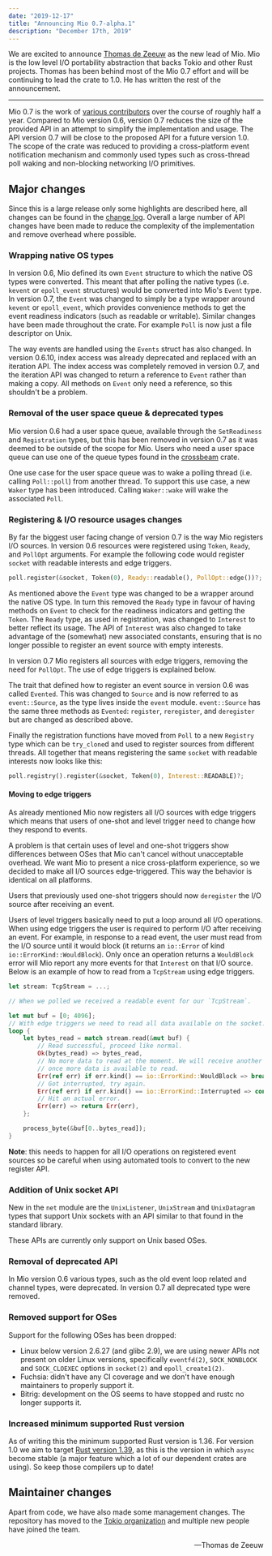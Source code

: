 ```yaml
---
date: "2019-12-17"
title: "Announcing Mio 0.7-alpha.1"
description: "December 17th, 2019"
---
```


We are excited to announce [Thomas de Zeeuw][Thomasdezeeuw] as
the new lead of Mio. Mio is the low level I/O portability abstraction that
backs Tokio and other Rust projects. Thomas has been behind most of
the Mio 0.7 effort and will be continuing to lead the crate to 1.0. He has
written the rest of the announcement.

[Thomasdezeeuw]: https://github.com/Thomasdezeeuw

-----

Mio 0.7 is the work of [various contributors] over the course of roughly half a
year. Compared to Mio version 0.6, version 0.7 reduces the size of the provided
API in an attempt to simplify the implementation and usage. The API version 0.7
will be close to the proposed API for a future version 1.0. The scope of the
crate was reduced to providing a cross-platform event notification mechanism and
commonly used types such as cross-thread poll waking and non-blocking networking
I/O primitives.

[various contributors]: https://github.com/tokio-rs/mio/graphs/contributors?from=2019-03-01&to=2019-12-13


## Major changes

Since this is a large release only some highlights are described here, all
changes can be found in the [change log]. Overall a large number of API changes
have been made to reduce the complexity of the implementation and remove
overhead where possible.

[change log]: https://github.com/tokio-rs/mio/blob/master/CHANGELOG.md#070-alpha1


### Wrapping native OS types

In version 0.6, Mio defined its own `Event` structure to which the native OS
types were converted. This meant that after polling the native types (i.e.
`kevent` or `epoll_event` structures) would be converted into Mio's `Event`
type. In version 0.7, the `Event` was changed to simply be a type wrapper around
`kevent` or `epoll_event`, which provides convenience methods to get the event
readiness indicators (such as readable or writable). Similar changes have been
made throughout the crate. For example `Poll` is now just a file descriptor on
Unix.

The way events are handled using the `Events` struct has also changed. In
version 0.6.10, index access was already deprecated and replaced with an
iteration API. The index access was completely removed in version 0.7, and the
iteration API was changed to return a reference to `Event` rather than making a
copy. All methods on `Event` only need a reference, so this shouldn't be a
problem.


### Removal of the user space queue & deprecated types

Mio version 0.6 had a user space queue, available through the `SetReadiness` and
`Registration` types, but this has been removed in version 0.7 as it was deemed
to be outside of the scope for Mio. Users who need a user space queue can use
one of the queue types found in the [crossbeam] crate.

One use case for the user space queue was to wake a polling thread (i.e. calling
`Poll::poll`) from another thread. To support this use case, a new `Waker` type
has been introduced. Calling `Waker::wake` will wake the associated `Poll`.

[crossbeam]: https://crates.io/crates/crossbeam


### Registering & I/O resource usages changes

By far the biggest user facing change of version 0.7 is the way Mio registers
I/O sources. In version 0.6 resources were registered using `Token`, `Ready`,
and `PollOpt` arguments. For example the following code would register `socket`
with readable interests and edge triggers.

```rust
poll.register(&socket, Token(0), Ready::readable(), PollOpt::edge())?;
```

As mentioned above the `Event` type was changed to be a wrapper around the
native OS type. In turn this removed the `Ready` type in favour of having
methods on `Event` to check for the readiness indicators and getting the
`Token`. The `Ready` type, as used in registration, was changed to `Interest`
to better reflect its usage. The API of `Interest` was also changed to take
advantage of the (somewhat) new associated constants, ensuring that is no longer
possible to register an event source with empty interests.

In version 0.7 Mio registers all sources with edge triggers, removing the need
for `PollOpt`. The use of edge triggers is explained below.

The trait that defined how to register an event source in version 0.6 was called
`Evented`. This was changed to `Source` and is now referred to as
`event::Source`, as the type lives inside the `event` module. `event::Source`
has the same three methods as `Evented`: `register`, `reregister`, and
`deregister` but are changed as described above.

Finally the registration functions have moved from `Poll` to a new `Registry`
type which can be `try_clone`d and used to register sources from different
threads. All together that means registering the same `socket` with readable
interests now looks like this:

```rust
poll.registry().register(&socket, Token(0), Interest::READABLE)?;
```


#### Moving to edge triggers

As already mentioned Mio now registers all I/O sources with edge triggers which
means that users of one-shot and level trigger need to change how they respond
to events.

A problem is that certain uses of level and one-shot triggers show differences
between OSes that Mio can't cancel without unacceptable overhead. We want Mio to
present a nice cross-platform experience, so we decided to make all I/O sources
edge-triggered. This way the behavior is identical on all platforms.

Users that previously used one-shot triggers should now `deregister` the I/O
source after receiving an event.

Users of level triggers basically need to put a loop around all I/O operations.
When using edge triggers the user is required to perform I/O after receiving an
event. For example, in response to a read event, the user must read from the I/O
source until it would block (it returns an `io::Error` of kind
`io::ErrorKind::WouldBlock`). Only once an operation returns a `WouldBlock`
error will Mio report any more events for that `Interest` on that I/O source.
Below is an example of how to read from a `TcpStream` using edge triggers.

```rust
let stream: TcpStream = ...;

// When we polled we received a readable event for our `TcpStream`.

let mut buf = [0; 4096];
// With edge triggers we need to read all data available on the socket.
loop {
    let bytes_read = match stream.read(&mut buf) {
        // Read successful, proceed like normal.
        Ok(bytes_read) => bytes_read,
        // No more data to read at the moment. We will receive another event
        // once more data is available to read.
        Err(ref err) if err.kind() == io::ErrorKind::WouldBlock => break,
        // Got interrupted, try again.
        Err(ref err) if err.kind() == io::ErrorKind::Interrupted => continue,
        // Hit an actual error.
        Err(err) => return Err(err),
    };

    process_byte(&buf[0..bytes_read]);
}
```

**Note**: this needs to happen for all I/O operations on registered event
sources so be careful when using automated tools to convert to the new register
API.


### Addition of Unix socket API

New in the `net` module are the `UnixListener`, `UnixStream` and `UnixDatagram`
types that support Unix sockets with an API similar to that found in the
standard library.

These APIs are currently only support on Unix based OSes.


### Removal of deprecated API

In Mio version 0.6 various types, such as the old event loop related and channel
types, were deprecated. In version 0.7 all deprecated type were removed.


### Removed support for OSes

Support for the following OSes has been dropped:

 * Linux below version 2.6.27 (and glibc 2.9), we are using newer APIs not
   present on older Linux versions, specifically `eventfd(2)`, `SOCK_NONBLOCK`
   and `SOCK_CLOEXEC` options in `socket(2)` and `epoll_create1(2)`.
 * Fuchsia: didn't have any CI coverage and we don't have enough maintainers to
   properly support it.
 * Bitrig: development on the OS seems to have stopped and rustc no longer
   supports it.


### Increased minimum supported Rust version

As of writing this the minimum supported Rust version is 1.36. For version 1.0
we aim to target [Rust version 1.39], as this is the version in which `async`
become stable (a major feature which a lot of our dependent crates are using).
So keep those compilers up to date!

[Rust version 1.39]: https://blog.rust-lang.org/2019/11/07/Rust-1.39.0.html


## Maintainer changes

Apart from code, we have also made some management changes. The repository has
moved to the [Tokio organization] and multiple new people have joined the team.

[Tokio organization]: https://github.com/tokio-rs/mio

<div style="text-align:right">&mdash;Thomas de Zeeuw</div>
